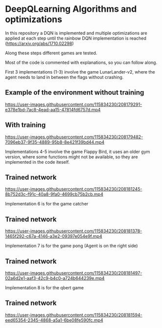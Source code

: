 # DeepQLearning Algorithms and optimizations

In this repository a DQN is implemented and multiple optimizations are applied at each step until the 
rainbow DQN implementation is reached
(https://arxiv.org/abs/1710.02298) 

Along these steps different games are tested.

Most of the code is commented with explanations, so you can follow along.

First 3 implementations (1-3) involve the game LunarLander-v2, where the agent needs to land in between the flags
without crashing.

## Example of the environment without training

https://user-images.githubusercontent.com/115834230/208179291-e378e1bd-7ac8-4ead-aa15-47814fd6757d.mp4

## With training

https://user-images.githubusercontent.com/115834230/208179482-7096eb37-9f35-4889-95b8-8e421f39bd44.mp4


Implementations 4-5 involve the game Flappy Bird, it uses an older gym version, where some functions might not be available, so they are implemented in the code iteself.

## Trained network

https://user-images.githubusercontent.com/115834230/208181245-8b752d3c-f91c-40a8-9fa0-4699cb75b2cb.mp4


Implementation 6 is for the game catcher

## Trained network

https://user-images.githubusercontent.com/115834230/208181378-1465f292-c67a-4146-a3e2-09397e054e9f.mp4

Implementation 7 is for the game pong (Agent is on the right side)

## Trained network

https://user-images.githubusercontent.com/115834230/208181497-02a6d2e1-aaf3-42c9-b4c0-a724b644239e.mp4


Implementation 8 is for the qbert game

## Trained network

https://user-images.githubusercontent.com/115834230/208181594-eed65354-2345-4868-a5a1-6be08fe590fc.mp4





